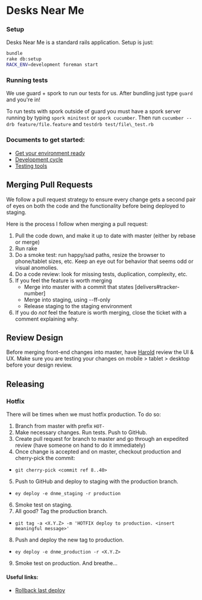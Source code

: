 # Desks Near Me

### Setup

Desks Near Me is a standard rails application. Setup is just:

```bash
bundle
rake db:setup
RACK_ENV=development foreman start
```

### Running tests

We use guard + spork to run our tests for us. After bundling just type `guard`
and you're in!

To run tests with spork outside of guard you must have a spork server running
by typing `spork minitest` or `spork cucumber`. Then run
`cucumber --drb feature/file.feature` and `testdrb test/file\_test.rb`

### Documents to get started:
* [Get your environment ready](https://github.com/mdyd-dev/desksnearme/wiki/Getting-Started)
* [Development cycle](https://github.com/mdyd-dev/desksnearme/wiki/Development-Cycle)
* [Testing tools](https://github.com/mdyd-dev/desksnearme/wiki/Testing-Tools)


## Merging Pull Requests
We follow a pull request strategy to ensure every change gets a second pair of
eyes on both the code and the functionality before being deployed to staging.

Here is the process I follow when merging a pull request:

1. Pull the code down, and make it up to date with master (either by rebase or
   merge)
2. Run rake
3. Do a smoke test: run happy/sad paths, resize the browser to phone/tablet
   sizes, etc. Keep an eye out for behavior that seems odd or visual anomolies.
4. Do a code review: look for missing tests, duplication, complexity, etc.
5. If you feel the feature is worth merging
   * Merge into master with a commit that states [delivers#tracker-number]
   * Merge into staging, using --ff-only
   * Release staging to the staging environment
6. If you do *not* feel the feature is worth merging, close the ticket
   with a comment explaining why.

## Review Design
Before merging front-end changes into master, have [Harold](mail:toharold@desksnear.me) review the UI & UX. Make sure you are testing your changes on mobile > tablet > desktop before your design review.


## Releasing

### Hotfix

There will be times when we must hotfix production. To do so:

1. Branch from master with prefix `HOT-`
2. Make necessary changes. Run tests. Push to GitHub.
3. Create pull request for branch to master and go through an expedited review (have someone on hand to do it immediately)
4. Once change is accepted and on master, checkout production and cherry-pick the commit:
  * `git cherry-pick <commit ref 8..40>`
5. Push to GitHub and deploy to staging with the production branch.
  * `ey deploy -e dnme_staging -r production`
6. Smoke test on staging.
7. All good? Tag the production branch.
  * `git tag -a <X.Y.Z> -m 'HOTFIX deploy to production. <insert meaningful message>'`
8. Push and deploy the new tag to production.
  * `ey deploy -e dnme_production -r <X.Y.Z>`
9. Smoke test on production. And breathe...

#### Useful links:
* [Rollback last deploy](https://github.com/mdyd-dev/desksnearme/wiki/Engine-Yard-Cheat-Sheet#wiki-3)
